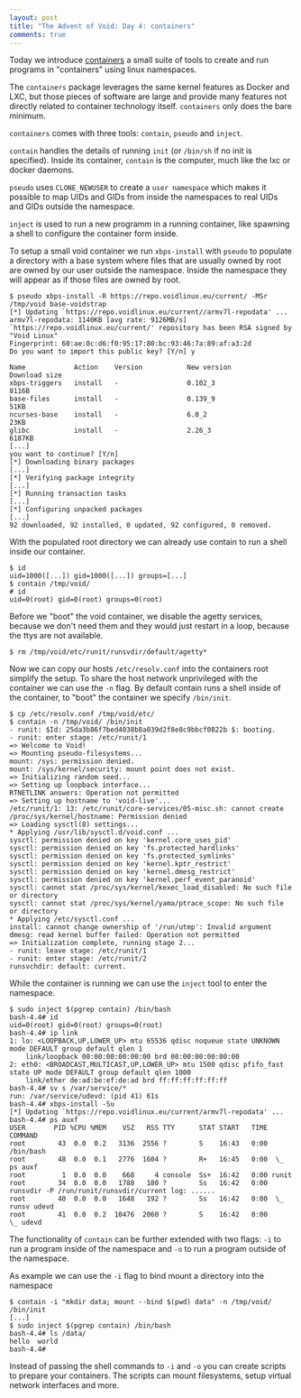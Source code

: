```yaml
---
layout: post
title: "The Advent of Void: Day 4: containers"
comments: true
---
```


Today we introduce [containers](https://github.com/arachsys/containers) a small suite of tools to create and run programs in "containers" using linux namespaces.

The `containers` package leverages the same kernel features as Docker and LXC, but those pieces of software are large and provide many features not directly related to container technology itself. `containers` only does the bare minimum.

`containers` comes with three tools: `contain`, `pseudo` and `inject`.

`contain` handles the details of running `init` (or `/bin/sh` if no init is specified). Inside its container, `contain` is the computer, much like the lxc or docker daemons.

`pseudo` uses `CLONE_NEWUSER` to create a `user namespace` which makes it possible to map UIDs and GIDs from inside the namespaces to real UIDs and GIDs outside the namespace.

`inject` is used to run a new programm in a running container, like spawning a shell to configure the container form inside.

To setup a small void container we run `xbps-install` with `pseudo` to populate a directory with a base system where files that are usually owned by root are owned by our user outside the namespace. Inside the namespace they will appear as if those files are owned by root.

```
$ pseudo xbps-install -R https://repo.voidlinux.eu/current/ -MSr /tmp/void base-voidstrap
[*] Updating `https://repo.voidlinux.eu/current//armv7l-repodata' ...
armv7l-repodata: 1140KB [avg rate: 9126MB/s]
`https://repo.voidlinux.eu/current/' repository has been RSA signed by "Void Linux"
Fingerprint: 60:ae:0c:d6:f0:95:17:80:bc:93:46:7a:89:af:a3:2d
Do you want to import this public key? [Y/n] y

Name            Action    Version           New version            Download size
xbps-triggers   install   -                 0.102_3                8116B
base-files      install   -                 0.139_9                51KB
ncurses-base    install   -                 6.0_2                  23KB
glibc           install   -                 2.26_3                 6187KB
[...]
you want to continue? [Y/n]
[*] Downloading binary packages
[...]
[*] Verifying package integrity
[...]
[*] Running transaction tasks
[...]
[*] Configuring unpacked packages
[...]
92 downloaded, 92 installed, 0 updated, 92 configured, 0 removed.
```

With the populated root directory we can already use contain to run a shell inside our container.

```
$ id
uid=1000([...]) gid=1000([...]) groups=[...]
$ contain /tmp/void/
# id
uid=0(root) gid=0(root) groups=0(root)
```

Before we "boot" the void container, we disable the agetty services, because we don't need them and they would just restart in a loop, because the ttys are not available.

```
$ rm /tmp/void/etc/runit/runsvdir/default/agetty*
```

Now we can copy our hosts `/etc/resolv.conf` into the containers root simplify the setup.
To share the host network unprivileged with the container we can use the `-n` flag.
By default contain runs a shell inside of the container, to "boot" the container we specify `/bin/init`.

```
$ cp /etc/resolv.conf /tmp/void/etc/
$ contain -n /tmp/void/ /bin/init
- runit: $Id: 25da3b86f7bed4038b8a039d2f8e8c9bbcf0822b $: booting.
- runit: enter stage: /etc/runit/1
=> Welcome to Void!
=> Mounting pseudo-filesystems...
mount: /sys: permission denied.
mount: /sys/kernel/security: mount point does not exist.
=> Initializing random seed...
=> Setting up loopback interface...
RTNETLINK answers: Operation not permitted
=> Setting up hostname to 'void-live'...
/etc/runit/1: 13: /etc/runit/core-services/05-misc.sh: cannot create /proc/sys/kernel/hostname: Permission denied
=> Loading sysctl(8) settings...
* Applying /usr/lib/sysctl.d/void.conf ...
sysctl: permission denied on key 'kernel.core_uses_pid'
sysctl: permission denied on key 'fs.protected_hardlinks'
sysctl: permission denied on key 'fs.protected_symlinks'
sysctl: permission denied on key 'kernel.kptr_restrict'
sysctl: permission denied on key 'kernel.dmesg_restrict'
sysctl: permission denied on key 'kernel.perf_event_paranoid'
sysctl: cannot stat /proc/sys/kernel/kexec_load_disabled: No such file or directory
sysctl: cannot stat /proc/sys/kernel/yama/ptrace_scope: No such file or directory
* Applying /etc/sysctl.conf ...
install: cannot change ownership of '/run/utmp': Invalid argument
dmesg: read kernel buffer failed: Operation not permitted
=> Initialization complete, running stage 2...
- runit: leave stage: /etc/runit/1
- runit: enter stage: /etc/runit/2
runsvchdir: default: current.
```

While the container is running we can use the `inject` tool to enter the namespace.

```
$ sudo inject $(pgrep contain) /bin/bash
bash-4.4# id
uid=0(root) gid=0(root) groups=0(root)
bash-4.4# ip link
1: lo: <LOOPBACK,UP,LOWER_UP> mtu 65536 qdisc noqueue state UNKNOWN mode DEFAULT group default qlen 1
    link/loopback 00:00:00:00:00:00 brd 00:00:00:00:00:00
2: eth0: <BROADCAST,MULTICAST,UP,LOWER_UP> mtu 1500 qdisc pfifo_fast state UP mode DEFAULT group default qlen 1000
    link/ether de:ad:be:ef:de:ad brd ff:ff:ff:ff:ff:ff
bash-4.4# sv s /var/service/*
run: /var/service/udevd: (pid 41) 61s
bash-4.4# xbps-install -Su
[*] Updating `https://repo.voidlinux.eu/current/armv7l-repodata' ...
bash-4.4# ps auxf
USER       PID %CPU %MEM    VSZ   RSS TTY      STAT START   TIME COMMAND
root        43  0.0  0.2   3136  2556 ?        S    16:43   0:00 /bin/bash
root        48  0.0  0.1   2776  1604 ?        R+   16:45   0:00  \_ ps auxf
root         1  0.0  0.0    668     4 console  Ss+  16:42   0:00 runit
root        34  0.0  0.0   1788   180 ?        Ss   16:42   0:00 runsvdir -P /run/runit/runsvdir/current log: ......
root        40  0.0  0.0   1648   192 ?        Ss   16:42   0:00  \_ runsv udevd
root        41  0.0  0.2  10476  2060 ?        S    16:42   0:00      \_ udevd
```

The functionality of `contain` can be further extended with two flags: `-i` to run a program inside of the namespace and `-o` to run a program outside of the namespace.

As example we can use the `-i` flag to bind mount a directory into the namespace

```
$ contain -i "mkdir data; mount --bind $(pwd) data" -n /tmp/void/ /bin/init
[...]
$ sudo inject $(pgrep contain) /bin/bash
bash-4.4# ls /data/
hello  world
bash-4.4#
```

Instead of passing the shell commands to `-i` and `-o` you can create scripts to prepare your containers.
The scripts can mount filesystems, setup virtual network interfaces and more.
